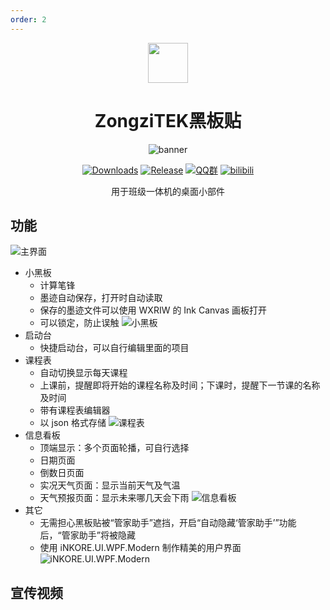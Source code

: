 ```yaml
---
order: 2
---
```


<div align="center">

<img src="/icon/ACS/ZongziTEK.png" width="64"/>

# ZongziTEK黑板贴

<ArticleMetadata />

![banner](/images/ZongziTEK-Blackboard-Sticker/banner.png)

[![Downloads](https://img.shields.io/github/downloads/STBBRD/ZongziTEK-Blackboard-Sticker/total?style=social&label=Downloads&logo=github)](https://github.com/STBBRD/ZongziTEK-Blackboard-Sticker/releases/latest)
[![Release](https://img.shields.io/github/v/release/STBBRD/ZongziTEK-Blackboard-Sticker?style=flat&color=%233fb950&label=正式版)](https://github.com/STBBRD/ZongziTEK-Blackboard-Sticker/releases/latest)
[![QQ群](https://img.shields.io/badge/-QQ%E7%BE%A4%EF%BD%9C1101582374-blue?style=flat&logo=QQ)](https://jq.qq.com/?_wv=1027&k=epb9KDPe)
[![bilibili](https://img.shields.io/badge/-UP%E4%B8%BB%EF%BD%9CZongziTEK%E7%89%9B%E9%80%9A-%23FB7299?style=flat&logo=bilibili)](https://space.bilibili.com/472376649)

用于班级一体机的桌面小部件

</div>

<GitHubCard owner="STBBRD" repo="ZongziTEK-Blackboard-Sticker" />

<Linkcard url="https://zztek.top/" title="ZongziTEK 官网" description="https://zztek.top/" logo="/icon/ACS/ZongziTEK.png"/>

## 功能

![主界面](https://zztek.top/images/Sticker-Screenshot-Light.png)

- 小黑板
  - 计算笔锋
  - 墨迹自动保存，打开时自动读取
  - 保存的墨迹文件可以使用 WXRIW 的 Ink Canvas 画板打开
  - 可以锁定，防止误触
    ![小黑板](https://zztek.top/images/blackboard.png)
- 启动台
  - 快捷启动台，可以自行编辑里面的项目
- 课程表
  - 自动切换显示每天课程
  - 上课前，提醒即将开始的课程名称及时间；下课时，提醒下一节课的名称及时间
  - 带有课程表编辑器
  - 以 json 格式存储
    ![课程表](https://zztek.top/images/timetable.png)
- 信息看板
  - 顶端显示：多个页面轮播，可自行选择
  - 日期页面
  - 倒数日页面
  - 实况天气页面：显示当前天气及气温
  - 天气预报页面：显示未来哪几天会下雨
    ![信息看板](https://zztek.top/images/infoboard.png)
- 其它
  - 无需担心黑板贴被“管家助手”遮挡，开启“自动隐藏‘管家助手’”功能后，“管家助手”将被隐藏
  - 使用 iNKORE.UI.WPF.Modern 制作精美的用户界面
    ![iNKORE.UI.WPF.Modern](https://zztek.top/images/UI.WPF.Modern_Main_1280w.png)

## 宣传视频
<BilibiliVideo bvid="BV1Lz4UeREEW" />